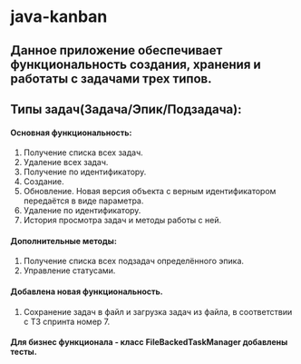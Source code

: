 # java-kanban

## Данное приложение обеспечивает функциональность создания, хранения и работаты с задачами трех типов. 
## Типы задач(Задача/Эпик/Подзадача):

#### Основная функциональность:
1. Получение списка всех задач. 
2. Удаление всех задач. 
3. Получение по идентификатору. 
4. Создание. 
5. Обновление. Новая версия объекта с верным идентификатором передаётся в виде параметра. 
6. Удаление по идентификатору.
7. История просмотра задач и методы работы с ней.

#### Дополнительные методы:
1. Получение списка всех подзадач определённого эпика.
2. Управление статусами.

#### Добавлена новая функциональность.
1. Сохранение задач в файл и загрузка задач из файла, в соответствии с ТЗ спринта номер 7.

#### Для бизнес функционала - класс FileBackedTaskManager добавлены тесты.
